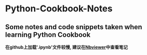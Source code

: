 # Python-Cookbook-Notes
Some notes and code snippets taken when learning Python Cookbook
---
**在github上加载'.ipynb'文件较慢, 建议在[Nbviewer](http://nbviewer.jupyter.org/github/PerpetualSmile/Python-Cookbook-Notes/tree/master/)中查看笔记**